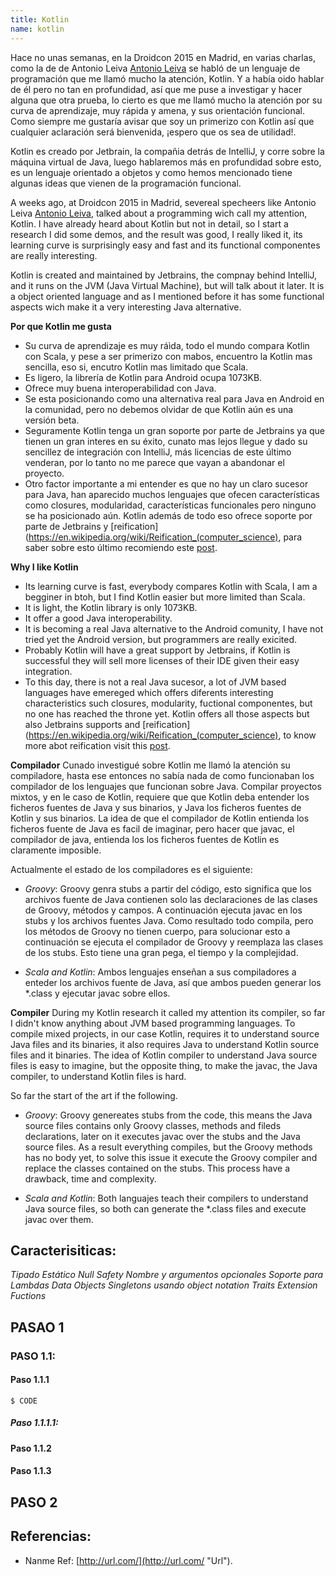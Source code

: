 ```yaml
---
title: Kotlin
name: kotlin
---
```

Hace no unas semanas, en la Droidcon 2015 en Madrid, en varias charlas, como la de de Antonio Leiva [Antonio Leiva](http://antonioleiva.com/) se habló de un lenguaje de programación que me llamó mucho la atención, Kotlin. Y a había oido hablar de él pero no tan en profundidad, así que me puse a investigar y hacer alguna que otra prueba, lo cierto es que me llamó mucho la atención por su curva de aprendizaje, muy rápida y amena, y sus orientación funcional. Como siempre me gustaría avisar que soy un primerizo con Kotlin así que cualquier aclaración será bienvenida, ¡espero que os sea de utilidad!.

Kotlin es creado por Jetbrain, la compañia detrás de IntelliJ, y corre sobre la máquina virtual de Java, luego hablaremos más en profundidad sobre esto, es un lenguaje orientado a objetos y como hemos mencionado tiene algunas ideas que vienen de la programación funcional.

A weeks ago, at Droidcon 2015 in Madrid, severeal specheers like Antonio Leiva [Antonio Leiva](http://antonioleiva.com/), talked about a programming wich call my attention, Kotlin. I have already heard about Kotlin but not in detail, so I start a research I did some demos, and the result was good, I really liked it, its learning curve is surprisingly easy and fast and its functional componentes are really interesting.

Kotlin is created and maintained by Jetbrains, the compnay behind IntelliJ, and it runs on the JVM (Java Virtual Machine), but will talk about it later. It is a object oriented language and as I mentioned before it has some functional aspects wich make it a very interesting Java alternative.

**Por que Kotlin me gusta**
- Su curva de aprendizaje es muy ráìda, todo el mundo compara Kotlin con Scala, y pese a ser primerizo con mabos, encuentro la Kotlin mas sencilla, eso si, encutro Kotlin mas limitado que Scala.
- Es ligero, la librería de Kotlin para Android ocupa 1073KB.
- Ofrece muy buena interoperabilidad con Java.
- Se esta posicionando como una alternativa real para Java en Android en la comunidad, pero no debemos olvidar de que Kotlin aún es una versión beta.
- Seguramente Kotlin tenga un gran soporte por parte de Jetbrains ya que tienen un gran interes en su éxito, cunato mas lejos llegue y dado su sencillez de integración con IntelliJ, más licencias de este último venderan, por lo tanto no me parece que vayan a abandonar el proyecto.
- Otro factor importante a mi entender es que no hay un claro sucesor para Java, han aparecido muchos lenguajes que ofecen características como closures, modularidad, características funcionales pero ninguno se ha posicionado aún. Kotlin además de todo eso ofrece soporte por parte de Jetbrains y [reification](https://en.wikipedia.org/wiki/Reification_(computer_science), para saber sobre esto último recomiendo este [post](http://gafter.blogspot.com.es/2006/11/reified-generics-for-java.html).

**Why I like Kotlin**
- Its learning curve is fast, everybody compares Kotlin with Scala, I am a begginer in btoh, but I find Kotlin easier but more limited than Scala.
- It is light, the Kotlin library is only 1073KB.
- It offer a good Java interoperability.
- It is becoming a real Java alternative to the Android comunity, I have not tried yet the Android version, but programmers are really exicited.
- Probably Kotlin will have a great support by Jetbrains, if Kotlin is successful they will sell more licenses of their IDE given their easy integration.
- To this day, there is not a real Java sucesor, a lot of JVM based languages have emereged which offers diferents interesting characteristics such closures, modularity, fuctional componentes, but no one has reached the throne yet. Kotlin offers all those aspects but also Jetbrains supports and [reification](https://en.wikipedia.org/wiki/Reification_(computer_science), to know more abot reification visit this [post](http://gafter.blogspot.com.es/2006/11/reified-generics-for-java.html).

**Compilador**
Cunado investigué sobre Kotlin me llamó la atención su compiladore, hasta ese entonces no sabía nada de como funcionaban los compilador de los lenguajes que funcionan sobre Java. Compilar proyectos mixtos, y en le caso de Kotlin, requiere que que Kotlin deba entender los ficheros fuentes de Java y sus binarios, y Java los ficheros fuentes de Kotlin y sus binarios. La idea de que el compilador de Kotlin entienda los ficheros fuente de Java es facil de imaginar, pero hacer que javac, el compilador de java, entienda los los ficheros fuentes de Kotlin es claramente imposible.

Actualmente el estado de los compiladores es el siguiente:
- *Groovy*:
Groovy genra stubs a partir del código, esto significa que los archivos fuente de Java contienen solo las declaraciones de las clases de Groovy, métodos y campos. A continuación ejecuta javac en los stubs y los archivos fuentes Java.
Como resultado todo compila, pero los métodos de Groovy no tienen cuerpo, para solucionar esto a continuación se ejecuta el compilador de Groovy y reemplaza las clases de los stubs.
Esto tiene una gran pega, el tiempo y la complejidad.

- *Scala and Kotlin*:
Ambos lenguajes enseñan a sus compiladores a enteder los archivos fuente de Java, así que ambos pueden generar los *.class y ejecutar javac sobre ellos.

**Compiler**
During my Kotlin research it called my attention its compiler, so far I didn't know anything about JVM based programming languages.
To compile mixed projects, in our case Kotlin, requires it to understand source Java files and its binaries, it also requires Java to understand Kotlin source files and it binaries. The idea of Kotlin compiler to understand Java source files is easy to imagine, but the opposite thing, to make the javac, the Java compiler, to understand Kotlin files is hard.

So far the start of the art if the following.
- *Groovy*:
Groovy genereates stubs from the code, this means the Java source files contains only Groovy classes, methods and fileds declarations, later on it executes javac over the stubs and the Java source files. As a result everything compiles, but the Groovy methods has no body yet, to solve this issue it execute the Groovy compiler and replace the classes contained on the stubs.
This process have a drawback, time and complexity.

- *Scala and Kotlin*:
Both languajes teach their compilers to understand Java source files, so both can generate the *.class files and execute javac over them.

## Caracterisiticas:
*Tipado Estático*
*Null Safety*
*Nombre y argumentos opcionales*
*Soporte para Lambdas*
*Data Objects*
*Singletons usando object notation*
*Traits*
*Extension Fuctions*


## PASAO 1

### PASO 1.1:

#### **Paso 1.1.1**


```
$ CODE
```

##### Paso 1.1.1.1:



#### **Paso 1.1.2**

#### **Paso 1.1.3**


## PASO 2

## Referencias:

* Nanme Ref: [http://url.com/](http://url.com/ "Url").

